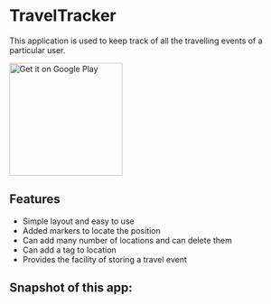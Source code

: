 # TravelTracker
This application is used to keep track of all the travelling events of a particular user.

<a href="https://play.google.com/store/apps/details?id=com.suhaas.traveltracker&hl=en&utm_source=global_co&utm_medium=prtnr&utm_content=Mar2515&utm_campaign=PartBadge&pcampaignid=MKT-AC-global-none-all-co-pr-py-PartBadges-Oct1515-1"><img width="200" alt="Get it on Google Play" src="https://play.google.com/intl/en_us/badges/images/apps/en-play-badge-border.png" /></a>

## Features
* Simple layout and easy to use
* Added markers to locate the position
* Can add many number of locations and can delete them
* Can add a tag to location
* Provides the facility of storing a travel event

## Snapshot of this app:
